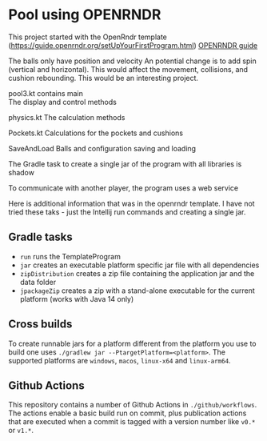 # Pool using OPENRNDR

This project started with the OpenRndr template (https://guide.openrndr.org/setUpYourFirstProgram.html)  [OPENRNDR guide](https://guide.openrndr.org)

The balls only have position and velocity 
An potential change is to add spin (vertical and horizontal).  This would affect the movement, collisions, and cushion rebounding.  This would be an interesting project.

pool3.kt contains main    
  The display and control methods 

physics.kt 
  The calculation methods 

Pockets.kt 
  Calculations for the pockets and cushions 

SaveAndLoad 
  Balls and configuration saving and loading 

The Gradle task to create a single jar of the program with all libraries is shadow 

To communicate with another player, the program uses a web service 

Here is additional information that was in the openrndr template. I have not tried these taks - just the Intellij run commands and creating a single jar.  

## Gradle tasks
 - `run` runs the TemplateProgram
 - `jar` creates an executable platform specific jar file with all dependencies
 - `zipDistribution` creates a zip file containing the application jar and the data folder
 - `jpackageZip` creates a zip with a stand-alone executable for the current platform (works with Java 14 only)

## Cross builds
To create runnable jars for a platform different from the platform you use to build one uses `./gradlew jar --PtargetPlatform=<platform>`. The supported platforms are `windows`, `macos`, `linux-x64` and `linux-arm64`. 

## Github Actions

This repository contains a number of Github Actions in `./github/workflows`. 
The actions enable a basic build run on commit, plus publication actions that are executed when
a commit is tagged with a version number like `v0.*` or `v1.*`.
